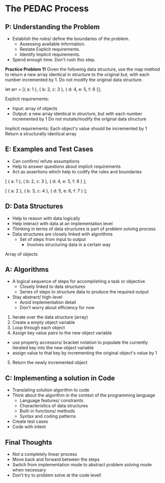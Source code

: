 # The PEDAC Process

## P: Understanding the Problem

- Establish the rules/ define the boundaries of the problem.
  - Assessing available information.
  - Restate Explicit requirements.
  - Identify Implicit requirements.
- Spend enough time. Don't rush this step.

**Practice Problem 11**
Given the following data structure, use the map method to return a new array identical in structure to the original but, with each number incremented by 1. Do not modify the original data structure.

let arr = [{ a: 1 }, { b: 2, c: 3 }, { d: 4, e: 5, f: 6 }];

Explicit requirements:
- Input: array of objects
- Output: a new array identical in structure, but with each number incremented by 1
Do not mutate/modify the original data structure

Implicit requirements:
Each object's value should be incremented by 1
Return a structurally identical array


## E: Examples and Test Cases

- Can confirm/ refute assumptions
- Help to answer questions about implicit requirements
- Act as assertions which help to codify the rules and boundaries

[
  { a: 1 }, 
  { b: 2, c: 3 }, 
  { d: 4, e: 5, f: 6 }
];

[
  { a: 2 }, 
  { b: 3, c: 4 }, 
  { d: 5, e: 6, f: 7 }
];


## D: Data Structures

- Help to reason with data logically
- Help interact with data at an implementation level
- Thinking in terms of data structures is part of problem solving process
- Data structures are closely linked with algorithms
  - Set of steps from input to output
    - Involves structuring data in a certain way

Array of objects

## A: Algorithms

- A logical sequence of steps for accomplishing a task or objective
  - Closely linked to data structures
  - Series of steps to structure data to produce the required output
- Stay abstract/ high-level
  - Avoid implementation detail
  - Don't worry about efficiency for now

1. Iterate over the data structure (array)
2. Create a empty object variable
3. Loop through each object
4. Assign key value pairs to the new object variable
  - use property accessors/ bracket notation to populate the currently iterated key into the new object variable
  - assign value to that key by incrementing the original object's value by 1
5. Return the newly incremented object


## C: Implementing a solution in Code

- Translating solution algorithm to code
- Think about the algorithm in the context of the programming language 
  - Language features/ constraints
  - Characteristics of data structures
  - Built-in functions/ methods
  - Syntax and coding patterns
- Create test cases
- Code with intent


## Final Thoughts

- Not a completely linear process
- Move back and forward between the steps
- Switch from implementation mode to abstract problem solving mode when necessary
- Don't try to problem solve at the code level!